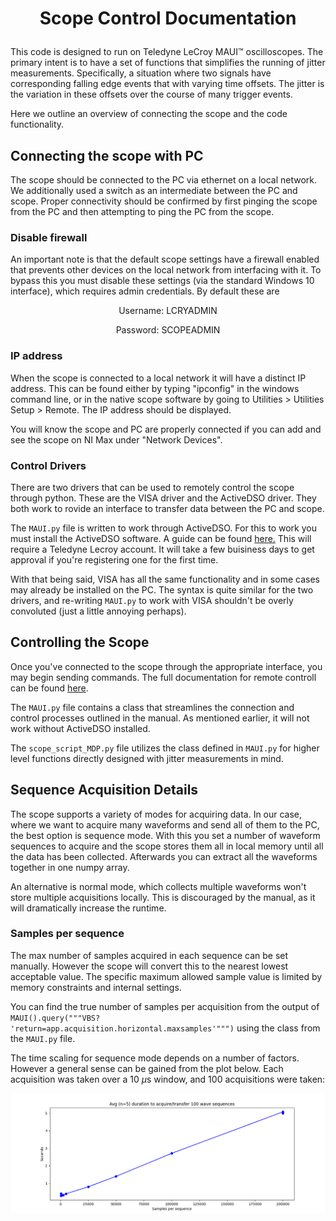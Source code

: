 # <p style="text-align:center"> Scope Control Documentation </p> 

This code is designed to run on Teledyne LeCroy MAUI™ oscilloscopes. The primary intent is to have a set of functions that simplifies the running of jitter measurements. Specifically, a situation where two signals have corresponding falling edge events that with varying time offsets. The jitter is the variation in these offsets over the course of many trigger events.

Here we outline an overview of connecting the scope and the code functionality.

## Connecting the scope with PC
The scope should be connected to the PC via ethernet on a local network. We additionally used a switch as an intermediate between the PC and scope. Proper connectivity should be confirmed by first pinging the scope from the PC and then attempting to ping the PC from the scope.

### Disable firewall
An important note is that the default scope settings have a firewall enabled that prevents other devices on the local network from interfacing with it. To bypass this you must disable these settings (via the standard Windows 10 interface), which requires admin credentials. By default these are 

<p style="text-align:center"> Username: LCRYADMIN </p> 
<p style="text-align:center"> Password: SCOPEADMIN </p> 

### IP address
When the scope is connected to a local network it will have a distinct IP address. This can be found either by typing "ipconfig" in the windows command line, or in the native scope software by going to Utilities > Utilities Setup > Remote. The IP address should be displayed. 

You will know the scope and PC are properly connected if you can add and see the scope on NI Max under "Network Devices".

### Control Drivers
There are two drivers that can be used to remotely control the scope through python. These are the VISA driver and the ActiveDSO driver. They both work to rovide an interface to transfer data between the PC and scope. 

The `MAUI.py` file is written to work through ActiveDSO. For this to work you must install the ActiveDSO software. A guide can be found [here.](https://www.teledynelecroy.com/doc/using-python-with-activedso-for-remote-communication) This will require a Teledyne Lecroy account. It will take a few buisiness days to get approval if you're registering one for the first time. 

With that being said, VISA has all the same functionality and in some cases may already be installed on the PC. The syntax is quite similar for the two drivers, and re-writing `MAUI.py` to work with VISA shouldn't be overly convoluted (just a little annoying perhaps).

## Controlling the Scope
Once you've connected to the scope through the appropriate interface, you may begin sending commands. The full documentation for remote controll can be found [here](https://www.mouser.com/pdfDocs/maui-remote-control-and-automation-manual.pdf?srsltid=AfmBOopTUiOzCRKhMw20rTQm8g4ExqgGg3dFMqV92nIm03f7aezunvxA). 

The `MAUI.py` file contains a class that streamlines the connection and control processes outlined in the manual. As mentioned earlier, it will not work without ActiveDSO installed. 

The `scope_script_MDP.py` file utilizes the class defined in `MAUI.py` for higher level functions directly designed with jitter measurements in mind.

## Sequence Acquisition Details
The scope supports a variety of modes for acquiring data. In our case, where we want to acquire many waveforms and send all of them to the PC, the best option is sequence mode. With this you set a number of waveform sequences to acquire and the scope stores them all in local memory until all the data has been collected. Afterwards you can extract all the waveforms together in one numpy array. 

An alternative is normal mode, which collects multiple waveforms won't store multiple acquisitions locally. This is discouraged by the manual, as it will dramatically increase the runtime.

### Samples per sequence 
The max number of samples acquired in each sequence can be set manually. However the scope will convert this to the nearest lowest acceptable value. The specific maximum allowed sample value is limited by memory constraints and internal settings.

You can find the true number of samples per acquisition from the output of `MAUI().query("""VBS? 'return=app.acquisition.horizontal.maxsamples'""")` using the class from the `MAUI.py` file.

The time scaling for sequence mode depends on a number of factors. However a general sense can be gained from the plot below. Each acquisition was taken over a 10 $\mu\text{s}$ window, and 100 acquisitions were taken:

![Time scaling vs sample acquisition](../time_scaling_log.png)

